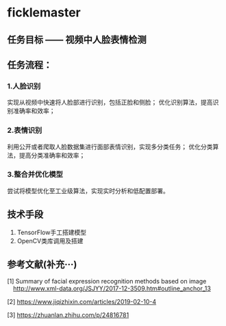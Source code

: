 # ficklemaster
## 任务目标 —— 视频中人脸表情检测
## 任务流程：
### 1.人脸识别
实现从视频中快速将人脸部进行识别，包括正脸和侧脸；
优化识别算法，提高识别准确率和效率；
### 2.表情识别
利用公开或者爬取人脸数据集进行面部表情识别，实现多分类任务；
优化分类算法，提高分类准确率和效率；
### 3.整合并优化模型
尝试将模型优化至工业级算法，实现实时分析和低配置部署。
## 技术手段
1. TensorFlow手工搭建模型
2. OpenCV类库调用及搭建
## 参考文献(补充···)
[1] Summary of facial expression recognition methods based on image  
&#8195;http://www.xml-data.org/JSJYY/2017-12-3509.htm#outline_anchor_13

[2] https://www.jiqizhixin.com/articles/2019-02-10-4

[3] https://zhuanlan.zhihu.com/p/24816781
